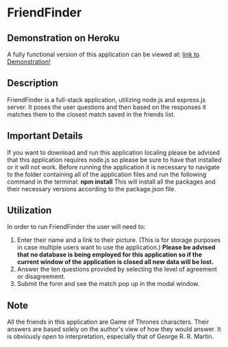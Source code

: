 # FriendFinder

## Demonstration on Heroku
A fully functional version of this application can be viewed at: [link to Demonstration!](https://lit-spire-66836.herokuapp.com/)

## Description
 FriendFinder is a full-stack application, utilizing node.js and express.js server. It poses the user questions and then based on the responses it matches them to the closest match saved in the friends list.

## Important Details
If you want to download and run this application localing please be advised that this application requires node.js so please be sure to have that installed or it will not work.
Before running the application it is necessary to navigate to the folder containing all of the application files and run the following command in the terminal: **npm install**
This will install all the packages and their necessary versions according to the package.json file.

## Utilization
In order to run FriendFinder the user will need to: 
1. Enter their name and a link to their picture. (This is for storage purposes in case multiple users want to use the application.) 
**Please be advised that no database is being employed for this application so if the current window of the application is closed all new data will be lost.**
2. Answer the ten questions provided by selecting the level of agreement or disagreement.
3. Submit the form and see the match pop up in the modal window.

## Note
All the friends in this application are Game of Thrones characters. Their answers are based solely on the author's view of how they would answer. It is obviously open to interpretation, especially that of George R. R. Martin.